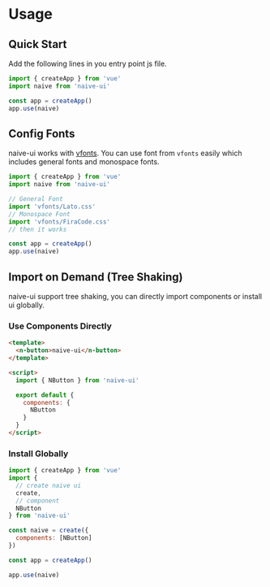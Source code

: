 <!--anchor:on-->

# Usage

## Quick Start

Add the following lines in you entry point js file.

```js
import { createApp } from 'vue'
import naive from 'naive-ui'

const app = createApp()
app.use(naive)
```

## Config Fonts

naive-ui works with [vfonts](https://github.com/07akioni/vfonts). You can use font from `vfonts` easily which includes general fonts and monospace fonts.

```js
import { createApp } from 'vue'
import naive from 'naive-ui'

// General Font
import 'vfonts/Lato.css'
// Monospace Font
import 'vfonts/FiraCode.css'
// then it works

const app = createApp()
app.use(naive)
```

## Import on Demand (Tree Shaking)

naive-ui support tree shaking, you can directly import components or install ui globally.

### Use Components Directly

```html
<template>
  <n-button>naive-ui</n-button>
</template>

<script>
  import { NButton } from 'naive-ui'

  export default {
    components: {
      NButton
    }
  }
</script>
```

### Install Globally

```js
import { createApp } from 'vue'
import {
  // create naive ui
  create,
  // component
  NButton
} from 'naive-ui'

const naive = create({
  components: [NButton]
})

const app = createApp()

app.use(naive)
```
